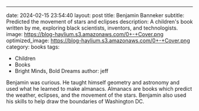 ---
date: 2024-02-15 23:54:40
layout: post
title: Benjamin Banneker
subtitle: Predicted the movement of stars and eclipses
description: A children's book written by me, exploring black scientists, inventors, and technologists.
image: https://blog-haylium.s3.amazonaws.com/0+-+Cover.png
optimized_image: https://blog-haylium.s3.amazonaws.com/0+-+Cover.png
category: books
tags:
  - Children
  - Books
  - Bright Minds, Bold Dreams
author: jeff

Benjamin was curious. He taught himself geometry and astronomy and used what he learned to make almanacs. Almanacs are books which predict the weather, eclipses, and the movement of the stars. Benjamin also used his skills to help draw the boundaries of Washington DC.
